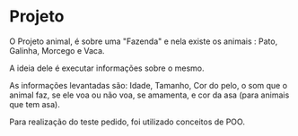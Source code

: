 # Projeto
O Projeto animal, é sobre uma "Fazenda" e nela existe os animais : Pato, Galinha, Morcego e Vaca.

A ideia dele é executar informações sobre o mesmo.

As informações levantadas são: Idade, Tamanho, Cor do pelo, o som que o animal faz, se ele voa ou não voa, se amamenta, e cor da asa (para animais que tem asa). 

Para realização do teste pedido, foi utilizado conceitos de POO.
